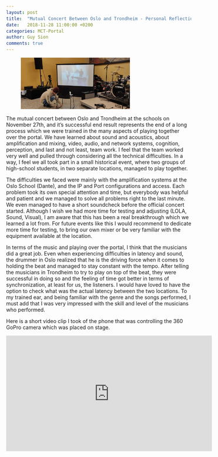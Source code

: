 ```yaml
---
layout: post
title:  "Mutual Concert Between Oslo and Trondheim - Personal Reflections"
date:   2018-11-28 11:00:00 +0200
categories: MCT-Portal
author: Guy Sion
comments: true
---
```


<figure>
<img src="https://github.com/MCT-master/mct-master.github.io/blob/master/assets/img/mct_concert_guy.jpg?raw=true?raw=true" alt="Setting up" width="70%" />
</figure>

The mutual concert between Oslo and Trondheim at the schools on November 27th, and it’s successful end result represents the end of a long process which we were trained in the many aspects of playing together over the portal. We have learned about sound and acoustics, about amplification and mixing, video, audio, and network systems, cognition, perception, and last and not least, team work. I feel that the team worked very well and pulled through considering all the technical difficulties. In a way, I feel we all took part in a small historical event, where two groups of high-school students, in two separate locations, managed to play together.

The difficulties we faced were mainly with the amplification systems at the Oslo School (Dante), and the IP and Port configurations and access. Each problem took its own special attention and time, but everybody was helpful and patient and we managed to solve all problems right to the last minute. We even managed to have a short soundcheck before the official concert started. Although I wish we had more time for testing and adjusting (LOLA, Sound, Visual), I am aware that this has been a real breakthrough which we learned a lot from. For future events like this I would recommend to dedicate more time for testing, to bring our own mixer or be very familiar with the equipment available at the location.

In terms of the music and playing over the portal, I think that the musicians did a great job. Even when experiencing difficulties in latency and sound, the drummer in Oslo realized that he is the driving force when it comes to holding the beat and managed to stay constant with the tempo. After telling the musicians in Trondheim to try to play on top of the beat, they were successful in doing so and the feeling of time got better in terms of synchronization, at least for us, the listeners. I would have loved to have the option to check what was the actual latency between the two locations. To my trained ear, and being familiar with the genre and the songs performed, I must add that I was very impressed with the skill and level of the musicians who performed. 

Here is a short video clip I took of the phone that was controlling the 360 GoPro camera which was placed on stage.

<iframe width="560" height="315" src="https://www.youtube.com/embed/1GCDiqtcj9w" frameborder="0" allow="accelerometer; autoplay; encrypted-media; gyroscope; picture-in-picture" allowfullscreen></iframe>
